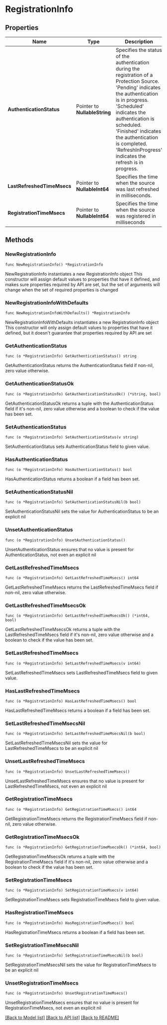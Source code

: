 # RegistrationInfo

## Properties

Name | Type | Description | Notes
------------ | ------------- | ------------- | -------------
**AuthenticationStatus** | Pointer to **NullableString** | Specifies the status of the authentication during the registration of a Protection Source. &#39;Pending&#39; indicates the authentication is in progress. &#39;Scheduled&#39; indicates the authentication is scheduled. &#39;Finished&#39; indicates the authentication is completed. &#39;RefreshInProgress&#39; indicates the refresh is in progress. | [optional] [readonly] 
**LastRefreshedTimeMsecs** | Pointer to **NullableInt64** | Specifies the time when the source was last refreshed in milliseconds. | [optional] [readonly] 
**RegistrationTimeMsecs** | Pointer to **NullableInt64** | Specifies the time when the source was registered in milliseconds | [optional] [readonly] 

## Methods

### NewRegistrationInfo

`func NewRegistrationInfo() *RegistrationInfo`

NewRegistrationInfo instantiates a new RegistrationInfo object
This constructor will assign default values to properties that have it defined,
and makes sure properties required by API are set, but the set of arguments
will change when the set of required properties is changed

### NewRegistrationInfoWithDefaults

`func NewRegistrationInfoWithDefaults() *RegistrationInfo`

NewRegistrationInfoWithDefaults instantiates a new RegistrationInfo object
This constructor will only assign default values to properties that have it defined,
but it doesn't guarantee that properties required by API are set

### GetAuthenticationStatus

`func (o *RegistrationInfo) GetAuthenticationStatus() string`

GetAuthenticationStatus returns the AuthenticationStatus field if non-nil, zero value otherwise.

### GetAuthenticationStatusOk

`func (o *RegistrationInfo) GetAuthenticationStatusOk() (*string, bool)`

GetAuthenticationStatusOk returns a tuple with the AuthenticationStatus field if it's non-nil, zero value otherwise
and a boolean to check if the value has been set.

### SetAuthenticationStatus

`func (o *RegistrationInfo) SetAuthenticationStatus(v string)`

SetAuthenticationStatus sets AuthenticationStatus field to given value.

### HasAuthenticationStatus

`func (o *RegistrationInfo) HasAuthenticationStatus() bool`

HasAuthenticationStatus returns a boolean if a field has been set.

### SetAuthenticationStatusNil

`func (o *RegistrationInfo) SetAuthenticationStatusNil(b bool)`

 SetAuthenticationStatusNil sets the value for AuthenticationStatus to be an explicit nil

### UnsetAuthenticationStatus
`func (o *RegistrationInfo) UnsetAuthenticationStatus()`

UnsetAuthenticationStatus ensures that no value is present for AuthenticationStatus, not even an explicit nil
### GetLastRefreshedTimeMsecs

`func (o *RegistrationInfo) GetLastRefreshedTimeMsecs() int64`

GetLastRefreshedTimeMsecs returns the LastRefreshedTimeMsecs field if non-nil, zero value otherwise.

### GetLastRefreshedTimeMsecsOk

`func (o *RegistrationInfo) GetLastRefreshedTimeMsecsOk() (*int64, bool)`

GetLastRefreshedTimeMsecsOk returns a tuple with the LastRefreshedTimeMsecs field if it's non-nil, zero value otherwise
and a boolean to check if the value has been set.

### SetLastRefreshedTimeMsecs

`func (o *RegistrationInfo) SetLastRefreshedTimeMsecs(v int64)`

SetLastRefreshedTimeMsecs sets LastRefreshedTimeMsecs field to given value.

### HasLastRefreshedTimeMsecs

`func (o *RegistrationInfo) HasLastRefreshedTimeMsecs() bool`

HasLastRefreshedTimeMsecs returns a boolean if a field has been set.

### SetLastRefreshedTimeMsecsNil

`func (o *RegistrationInfo) SetLastRefreshedTimeMsecsNil(b bool)`

 SetLastRefreshedTimeMsecsNil sets the value for LastRefreshedTimeMsecs to be an explicit nil

### UnsetLastRefreshedTimeMsecs
`func (o *RegistrationInfo) UnsetLastRefreshedTimeMsecs()`

UnsetLastRefreshedTimeMsecs ensures that no value is present for LastRefreshedTimeMsecs, not even an explicit nil
### GetRegistrationTimeMsecs

`func (o *RegistrationInfo) GetRegistrationTimeMsecs() int64`

GetRegistrationTimeMsecs returns the RegistrationTimeMsecs field if non-nil, zero value otherwise.

### GetRegistrationTimeMsecsOk

`func (o *RegistrationInfo) GetRegistrationTimeMsecsOk() (*int64, bool)`

GetRegistrationTimeMsecsOk returns a tuple with the RegistrationTimeMsecs field if it's non-nil, zero value otherwise
and a boolean to check if the value has been set.

### SetRegistrationTimeMsecs

`func (o *RegistrationInfo) SetRegistrationTimeMsecs(v int64)`

SetRegistrationTimeMsecs sets RegistrationTimeMsecs field to given value.

### HasRegistrationTimeMsecs

`func (o *RegistrationInfo) HasRegistrationTimeMsecs() bool`

HasRegistrationTimeMsecs returns a boolean if a field has been set.

### SetRegistrationTimeMsecsNil

`func (o *RegistrationInfo) SetRegistrationTimeMsecsNil(b bool)`

 SetRegistrationTimeMsecsNil sets the value for RegistrationTimeMsecs to be an explicit nil

### UnsetRegistrationTimeMsecs
`func (o *RegistrationInfo) UnsetRegistrationTimeMsecs()`

UnsetRegistrationTimeMsecs ensures that no value is present for RegistrationTimeMsecs, not even an explicit nil

[[Back to Model list]](../README.md#documentation-for-models) [[Back to API list]](../README.md#documentation-for-api-endpoints) [[Back to README]](../README.md)


